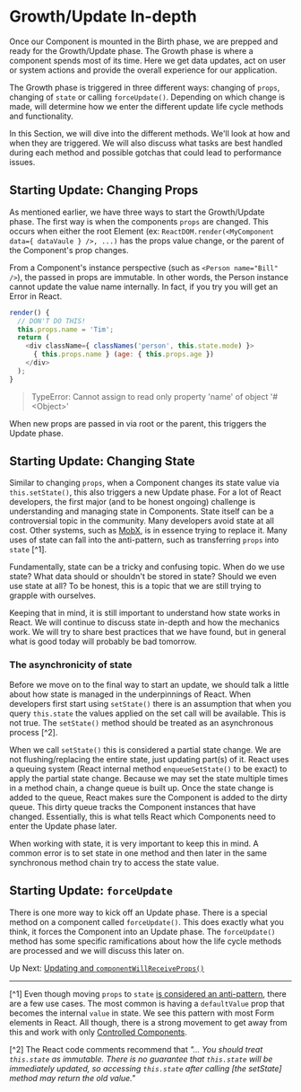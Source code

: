 # Growth/Update In-depth
 Once our Component is mounted in the Birth phase, we are prepped and ready for the Growth/Update phase. The Growth phase is where a component spends most of its time. Here we get data updates, act on user or system actions and provide the overall experience for our application.
 
 The Growth phase is triggered in three different ways: changing of `props`, changing of `state` or calling `forceUpdate()`. Depending on which change is made, will determine how we enter the different update life cycle methods and functionality.
 
 In this Section, we will dive into the different methods. We'll look at how and when they are triggered. We will also discuss what tasks are best handled during each method and possible gotchas that could lead to performance issues.
 
 ## Starting Update: Changing Props
  As mentioned earlier, we have three ways to start the Growth/Update phase. The first way is when the components `props` are changed. This occurs when either the root Element (ex: `ReactDOM.render(<MyComponent data={ dataVaule } />, ...)` has the props value change, or the parent of the Component's prop changes.
  
  From a Component's instance perspective (such as `<Person name="Bill" />`), the passed in props are immutable. In other words, the Person instance cannot update the value name internally. In fact, if you try you will get an Error in React.
  
  ```javascript
  render() {
    // DON'T DO THIS!
    this.props.name = 'Tim';
    return (
      <div className={ classNames('person', this.state.mode) }>
        { this.props.name } (age: { this.props.age })
      </div>
    );
  }
  ```
  
> TypeError: Cannot assign to read only property 'name' of object '#&lt;Object&gt;'

When new props are passed in via root or the parent, this triggers the Update phase.

## Starting Update: Changing State
 Similar to changing `props`, when a Component changes its state value via `this.setState()`, this also triggers a new Update phase. For a lot of React developers, the first major (and to be honest ongoing) challenge is understanding and managing state in Components. State itself can be a controversial topic in the community. Many developers avoid state at all cost. Other systems, such as [MobX](http://mobxjs.github.io/mobx/), is in essence trying to replace it. Many uses of state can fall into the anti-pattern, such as transferring `props` into `state` [^1].
 
 Fundamentally, state can be a tricky and confusing topic. When do we use state? What data should or shouldn't be stored in state? Should we even use state at all? To be honest, this is a topic that we are still trying to grapple with ourselves. 
 
 Keeping that in mind, it is still important to understand how state works in React. We will continue to discuss state in-depth and how the mechanics work. We will try to share best practices that we have found, but in general what is good today will probably be bad tomorrow.
 
 ### The asynchronicity of state
 Before we move on to the final way to start an update, we should talk a little about how state is managed in the underpinnings of React. When developers first start using `setState()` there is an assumption that when you query `this.state` the values applied on the set call will be available. This is not true. The `setState()` method should be treated as an asynchronous process [^2].
 
 When we call `setState()` this is considered a partial state change. We are not flushing/replacing the entire state, just updating part(s) of it. React uses a queuing system (React internal method `enqueueSetState()` to be exact) to apply the partial state change. Because we may set the state multiple times in a method chain, a change queue is built up. Once the state change is added to the queue, React makes sure the Component is added to the dirty queue. This dirty queue tracks the Component instances that have changed. Essentially, this is what tells React which Components need to enter the Update phase later.
 
 When working with state, it is very important to keep this in mind. A common error is to set state in one method and then later in the same synchronous method chain try to access the state value.
 
## Starting Update: `forceUpdate`
 There is one more way to kick off an Update phase. There is a special method on a component called `forceUpdate()`. This does exactly what you think, it forces the Component into an Update phase. The `forceUpdate()` method has some specific ramifications about how the life cycle methods are processed and we will discuss this later on.

 
 Up Next: [Updating and `componentWillReceiveProps()`](update/component_will_receive_props.md)
 
 ---
 
 [^1] Even though moving `props` to `state` [is considered an anti-pattern](https://facebook.github.io/react/tips/props-in-getInitialState-as-anti-pattern.html), there are a few use cases. The most common is having a `defaultValue` prop that becomes the internal `value` in state. We see this pattern with most Form elements in React. All though, there is a strong movement to get away from this and work with only [Controlled Components](https://facebook.github.io/react/docs/forms.html#controlled-components).
 
 [^2] The React code comments recommend that *"... You should treat `this.state` as immutable. There is no guarantee that `this.state` will be immediately updated, so accessing `this.state` after calling [the setState] method may return the old value."*
 
